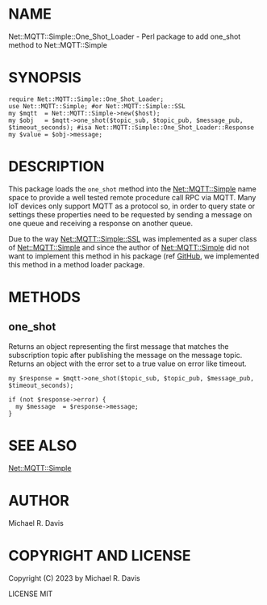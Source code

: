 # NAME

Net::MQTT::Simple::One\_Shot\_Loader - Perl package to add one\_shot method to Net::MQTT::Simple

# SYNOPSIS

    require Net::MQTT::Simple::One_Shot_Loader;
    use Net::MQTT::Simple; #or Net::MQTT::Simple::SSL
    my $mqtt  = Net::MQTT::Simple->new($host);
    my $obj   = $mqtt->one_shot($topic_sub, $topic_pub, $message_pub, $timeout_seconds); #isa Net::MQTT::Simple::One_Shot_Loader::Response
    my $value = $obj->message;

# DESCRIPTION

This package loads the `one_shot` method into the [Net::MQTT::Simple](https://metacpan.org/pod/Net::MQTT::Simple) name space to provide a well tested remote procedure call RPC via MQTT.  Many IoT devices only support MQTT as a protocol so, in order to query state or settings these properties need to be requested by sending a message on one queue and receiving a response on another queue.

Due to the way [Net::MQTT::Simple::SSL](https://metacpan.org/pod/Net::MQTT::Simple::SSL) was implemented as a super class of [Net::MQTT::Simple](https://metacpan.org/pod/Net::MQTT::Simple) and since the author of [Net::MQTT::Simple](https://metacpan.org/pod/Net::MQTT::Simple) did not want to implement this method in his package (ref [GitHub](https://github.com/Juerd/Net-MQTT-Simple/pull/22#pullrequestreview-1340685240), we implemented this method in a method loader package.

# METHODS

## one\_shot

Returns an object representing the first message that matches the subscription topic after publishing the message on the message topic.  Returns an object with the error set to a true value on error like timeout.

    my $response = $mqtt->one_shot($topic_sub, $topic_pub, $message_pub, $timeout_seconds);

    if (not $response->error) {
      my $message  = $response->message;
    }

# SEE ALSO

[Net::MQTT::Simple](https://metacpan.org/pod/Net::MQTT::Simple)

# AUTHOR

Michael R. Davis

# COPYRIGHT AND LICENSE

Copyright (C) 2023 by Michael R. Davis

LICENSE MIT

